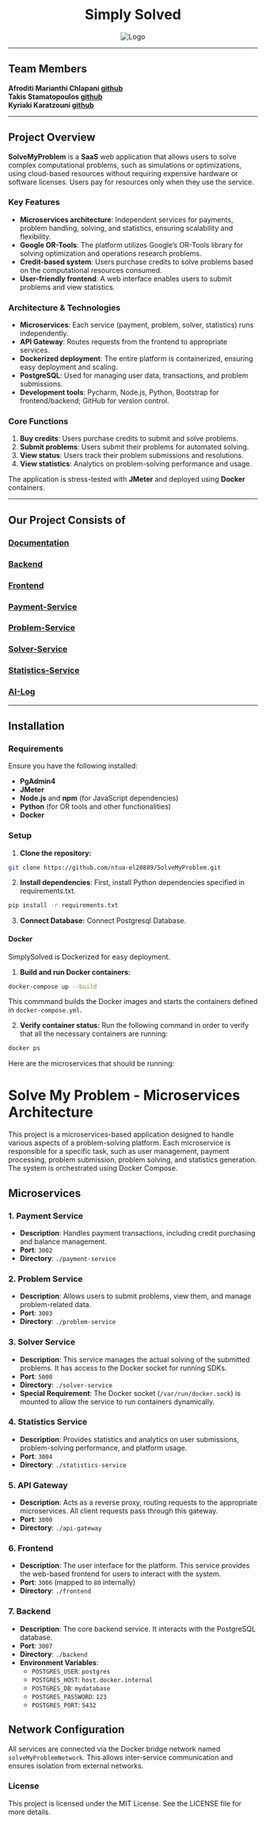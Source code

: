 <h1 align="center">Simply Solved</h1>

<p align="center">
  <img src="https://github.com/ntua-el20889/SolveMyProblem/blob/main/frontend/src/logo.png?raw=true" alt="Logo">
</p>

---

## Team Members 

**Afroditi Marianthi Chlapani [github](https://github.com/aphrochl)**  
**Takis Stamatopoulos [github](https://github.com/ntua-el20096)**  
**Kyriaki Karatzouni [github](https://github.com/ntua-el20634)**  

---

## Project Overview

**SolveMyProblem** is a **SaaS** web application that allows users to solve complex computational problems, such as simulations or optimizations, using cloud-based resources without requiring expensive hardware or software licenses. Users pay for resources only when they use the service.

### Key Features
- **Microservices architecture**: Independent services for payments, problem handling, solving, and statistics, ensuring scalability and flexibility.
- **Google OR-Tools**: The platform utilizes Google’s OR-Tools library for solving optimization and operations research problems.
- **Credit-based system**: Users purchase credits to solve problems based on the computational resources consumed.
- **User-friendly frontend**: A web interface enables users to submit problems and view statistics.

### Architecture & Technologies
- **Microservices**: Each service (payment, problem, solver, statistics) runs independently.
- **API Gateway**: Routes requests from the frontend to appropriate services.
- **Dockerized deployment**: The entire platform is containerized, ensuring easy deployment and scaling.
- **PostgreSQL**: Used for managing user data, transactions, and problem submissions.
- **Development tools**: Pycharm, Node.js, Python, Bootstrap for frontend/backend; GitHub for version control.

### Core Functions
1. **Buy credits**: Users purchase credits to submit and solve problems.
2. **Submit problems**: Users submit their problems for automated solving.
3. **View status**: Users track their problem submissions and resolutions.
4. **View statistics**: Analytics on problem-solving performance and usage.

The application is stress-tested with **JMeter** and deployed using **Docker** containers.


---

## Our Project Consists of

### [Documentation](https://github.com/ntua-el20889/SolveMyProblem/tree/main/architecture)
### [Backend](https://github.com/ntua-el20889/SolveMyProblem/tree/main/backend)
### [Frontend](https://github.com/ntua-el20889/SolveMyProblem/tree/main/frontend)
### [Payment-Service](https://github.com/ntua-el20889/SolveMyProblem/tree/main/payment-service)
### [Problem-Service](https://github.com/ntua-el20889/SolveMyProblem/tree/main/problem-service)
### [Solver-Service](https://github.com/ntua-el20889/SolveMyProblem/tree/main/solver-service)
### [Statistics-Service](https://github.com/ntua-el20889/SolveMyProblem/tree/main/statistics-service)
### [AI-Log](https://github.com/ntua-el20889/SolveMyProblem/tree/main/ai-log/README.md)

---

## Installation

### Requirements

Ensure you have the following installed:
- **PgAdmin4**
- **JMeter**
- **Node.js** and **npm** (for JavaScript dependencies)
- **Python** (for OR tools and other functionalities)
- **Docker**

### Setup

1. **Clone the repository:**

```bash
git clone https://github.com/ntua-el20889/SolveMyProblem.git
```

2. **Install dependencies**:
First, install Python dependencies specified in requirements.txt.

```bash
pip install -r requirements.txt
```

3. **Connect Database:**
Connect Postgresql Database.

#### Docker

SimplySolved is Dockerized for easy deployment.

1. **Build and run Docker containers:**
   
```bash
docker-compose up --build
```
   This commmand builds the Docker images and starts the containers defined in `docker-compose.yml`.

2. **Verify container status:**
Run the following command in order to verify that all the necessary containers are running:

```bash
docker ps
```

Here are the microservices that should be running: 
# Solve My Problem - Microservices Architecture

This project is a microservices-based application designed to handle various aspects of a problem-solving platform. Each microservice is responsible for a specific task, such as user management, payment processing, problem submission, problem solving, and statistics generation. The system is orchestrated using Docker Compose.

## Microservices

### 1. **Payment Service**
- **Description**: Handles payment transactions, including credit purchasing and balance management.
- **Port**: `3002`
- **Directory**: `./payment-service`

### 2. **Problem Service**
- **Description**: Allows users to submit problems, view them, and manage problem-related data.
- **Port**: `3003`
- **Directory**: `./problem-service`

### 3. **Solver Service**
- **Description**: This service manages the actual solving of the submitted problems. It has access to the Docker socket for running SDKs.
- **Port**: `5000`
- **Directory**: `./solver-service`
- **Special Requirement**: The Docker socket (`/var/run/docker.sock`) is mounted to allow the service to run containers dynamically.

### 4. **Statistics Service**
- **Description**: Provides statistics and analytics on user submissions, problem-solving performance, and platform usage.
- **Port**: `3004`
- **Directory**: `./statistics-service`

### 5. **API Gateway**
- **Description**: Acts as a reverse proxy, routing requests to the appropriate microservices. All client requests pass through this gateway.
- **Port**: `3000`
- **Directory**: `./api-gateway`

### 6. **Frontend**
- **Description**: The user interface for the platform. This service provides the web-based frontend for users to interact with the system.
- **Port**: `3006` (mapped to `80` internally)
- **Directory**: `./frontend`

### 7. **Backend**
- **Description**: The core backend service. It interacts with the PostgreSQL database.
- **Port**: `3007`
- **Directory**: `./backend`
- **Environment Variables**:
  - `POSTGRES_USER`: `postgres`
  - `POSTGRES_HOST`: `host.docker.internal`
  - `POSTGRES_DB`: `mydatabase`
  - `POSTGRES_PASSWORD`: `123`
  - `POSTGRES_PORT`: `5432`

## Network Configuration

All services are connected via the Docker bridge network named `solveMyProblemNetwork`. This allows inter-service communication and ensures isolation from external networks.


### License

This project is licensed under the MIT License. See the LICENSE file for more details.

